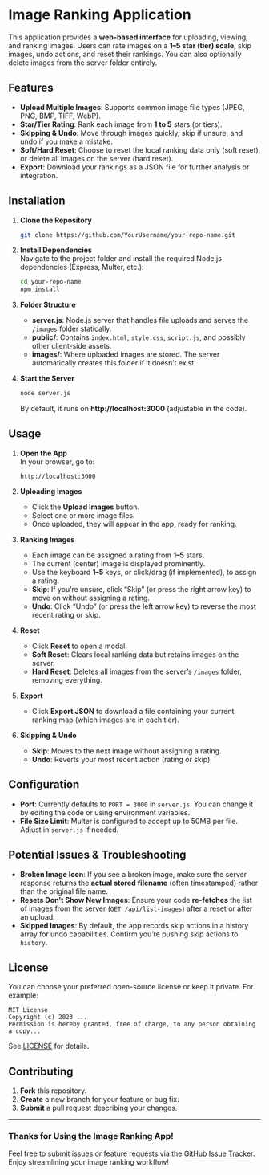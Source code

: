 # Image Ranking Application

This application provides a **web-based interface** for uploading, viewing, and ranking images. Users can rate images on a **1–5 star (tier) scale**, skip images, undo actions, and reset their rankings. You can also optionally delete images from the server folder entirely.

## Features

- **Upload Multiple Images**: Supports common image file types (JPEG, PNG, BMP, TIFF, WebP).  
- **Star/Tier Rating**: Rank each image from **1 to 5** stars (or tiers).  
- **Skipping & Undo**: Move through images quickly, skip if unsure, and undo if you make a mistake.  
- **Soft/Hard Reset**: Choose to reset the local ranking data only (soft reset), or delete all images on the server (hard reset).  
- **Export**: Download your rankings as a JSON file for further analysis or integration.

## Installation

1. **Clone the Repository**  
   ```bash
   git clone https://github.com/YourUsername/your-repo-name.git
   ```
2. **Install Dependencies**  
   Navigate to the project folder and install the required Node.js dependencies (Express, Multer, etc.):
   ```bash
   cd your-repo-name
   npm install
   ```
3. **Folder Structure**  
   - **server.js**: Node.js server that handles file uploads and serves the `/images` folder statically.  
   - **public/**: Contains `index.html`, `style.css`, `script.js`, and possibly other client-side assets.  
   - **images/**: Where uploaded images are stored. The server automatically creates this folder if it doesn’t exist.  

4. **Start the Server**  
   ```bash
   node server.js
   ```
   By default, it runs on **http://localhost:3000** (adjustable in the code).

## Usage

1. **Open the App**  
   In your browser, go to:
   ```
   http://localhost:3000
   ```

2. **Uploading Images**  
   - Click the **Upload Images** button.  
   - Select one or more image files.  
   - Once uploaded, they will appear in the app, ready for ranking.

3. **Ranking Images**  
   - Each image can be assigned a rating from **1–5** stars.  
   - The current (center) image is displayed prominently.  
   - Use the keyboard **1–5** keys, or click/drag (if implemented), to assign a rating.  
   - **Skip**: If you’re unsure, click “Skip” (or press the right arrow key) to move on without assigning a rating.  
   - **Undo**: Click “Undo” (or press the left arrow key) to reverse the most recent rating or skip.

4. **Reset**  
   - Click **Reset** to open a modal.  
   - **Soft Reset**: Clears local ranking data but retains images on the server.  
   - **Hard Reset**: Deletes all images from the server’s `/images` folder, removing everything.  

5. **Export**  
   - Click **Export JSON** to download a file containing your current ranking map (which images are in each tier).  

6. **Skipping & Undo**  
   - **Skip**: Moves to the next image without assigning a rating.  
   - **Undo**: Reverts your most recent action (rating or skip).  

## Configuration

- **Port**: Currently defaults to `PORT = 3000` in `server.js`. You can change it by editing the code or using environment variables.  
- **File Size Limit**: Multer is configured to accept up to 50MB per file. Adjust in `server.js` if needed.

## Potential Issues & Troubleshooting

- **Broken Image Icon**: If you see a broken image, make sure the server response returns the **actual stored filename** (often timestamped) rather than the original file name.  
- **Resets Don’t Show New Images**: Ensure your code **re-fetches** the list of images from the server (`GET /api/list-images`) after a reset or after an upload.  
- **Skipped Images**: By default, the app records skip actions in a history array for undo capabilities. Confirm you’re pushing skip actions to `history`.

## License

You can choose your preferred open-source license or keep it private. For example:

```
MIT License
Copyright (c) 2023 ...
Permission is hereby granted, free of charge, to any person obtaining a copy...
```

See [LICENSE](LICENSE) for details.

## Contributing

1. **Fork** this repository.  
2. **Create** a new branch for your feature or bug fix.  
3. **Submit** a pull request describing your changes.

---

### Thanks for Using the Image Ranking App!

Feel free to submit issues or feature requests via the [GitHub Issue Tracker](https://github.com/YourUsername/your-repo-name/issues). Enjoy streamlining your image ranking workflow!
